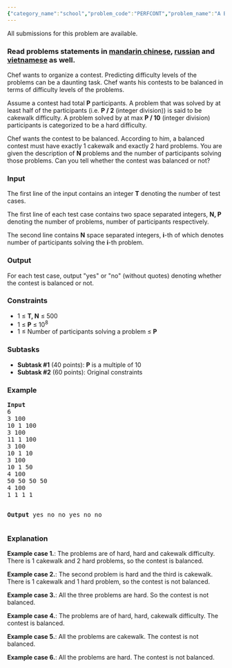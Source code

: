 ```yaml
---
{"category_name":"school","problem_code":"PERFCONT","problem_name":"A Balanced Contest","languages_supported":{"0":"ADA","1":"ASM","2":"BASH","3":"BF","4":"C","5":"C99 strict","6":"CAML","7":"CLOJ","8":"CLPS","9":"COB","10":"CPP 4.3.2","11":"CPP 6.3","12":"CPP14","13":"CS2","14":"D","15":"ERL","16":"FORT","17":"FS","18":"GO","19":"HASK","20":"ICK","21":"ICON","22":"JAVA","23":"JS","24":"kotlin","25":"LISP clisp","26":"LISP sbcl","27":"LUA","28":"NEM","29":"NICE","30":"NODEJS","31":"PAS fpc","32":"PAS gpc","33":"PERL","34":"PERL6","35":"PHP","36":"PIKE","37":"PRLG","38":"PYPY","39":"PYTH","40":"PYTH 3.5","41":"RUBY","42":"rust","43":"SCALA","44":"SCM chicken","45":"SCM guile","46":"SCM qobi","47":"ST","48":"swift","49":"TCL","50":"TEXT","51":"WSPC"},"max_timelimit":1,"source_sizelimit":50000,"problem_author":"admin2","problem_tester":"alex_2oo8","date_added":"9-09-2017","tags":{"0":"admin2","1":"cakewalk","2":"oct17"},"editorial_url":"https://discuss.codechef.com/problems/PERFCONT","time":{"view_start_date":1508146200,"submit_start_date":1508146200,"visible_start_date":1508146200,"end_date":1735669800},"layout":"problem"}
---
```

<span class="solution-visible-txt">All submissions for this problem are available.</span><h3>Read problems statements in <a target="_blank" 
href="http://www.codechef.com/download/translated/OCT17/mandarin/PERFCONT.pdf">mandarin chinese</a>, <a target="_blank" 
href="http://www.codechef.com/download/translated/OCT17/russian/PERFCONT.pdf">russian</a> and <a target="_blank" 
href="http://www.codechef.com/download/translated/OCT17/vietnamese/PERFCONT.pdf">vietnamese</a> as well.</h3>

<p>Chef wants to organize a contest. Predicting difficulty levels of the problems can be a daunting task. Chef wants his contests to be balanced in terms of difficulty levels of the problems.</p>

<p>Assume a contest had total <b>P</b> participants. A problem that was solved by at least half of the participants (i.e. <b>P / 2</b> (integer division)) is said to be cakewalk difficulty. A problem solved by at max <b>P / 10</b> (integer division) participants is categorized to be a hard difficulty.</p>

<p>Chef wants the contest to be balanced. According to him, a balanced contest must have exactly 1 cakewalk and exactly 2 hard problems. You are given the description of <b>N</b> problems and the number of participants solving those problems. Can you tell whether the contest was balanced or not?</p>

<h3>Input</h3>
<p>The first line of the input contains an integer <b>T</b> denoting the number of test cases.</p>
<p>The first line of each test case contains two space separated integers, <b>N, P</b> denoting the number of problems, number of participants respectively.</p>
<p>The second line contains <b>N</b> space separated integers, <b>i</b>-th of which denotes number of participants solving the <b>i</b>-th problem.</p>

<h3>Output</h3>
<p>For each test case, output "yes" or "no" (without quotes) denoting whether the contest is balanced or not.</p>

<h3>Constraints</h3>
<ul>
<li>1 ≤ <b>T, N</b> ≤ 500 </li>
<li>1 ≤ <b>P</b> ≤ 10<sup>8</sup> </li>
<li>1 ≤ Number of participants solving a problem ≤ <b>P</b></li>
</ul>

<h3>Subtasks</h3>
<ul>
<li><b>Subtask #1</b> (40 points): <b>P</b> is a multiple of 10</li>
<li><b>Subtask #2</b> (60 points): Original constraints</li>
</ul>

<h3>Example</h3>
<pre>
<b>Input</b>
6
3 100
10 1 100
3 100
11 1 100
3 100
10 1 10
3 100
10 1 50
4 100
50 50 50 50
4 100
1 1 1 1

<b>Output</b>
yes
no
no
yes
no
no
</pre>

<h3>Explanation</h3>
<p><b>Example case 1.</b>: The problems are of hard, hard and cakewalk difficulty. There is 1 cakewalk and 2 hard problems, so the contest is balanced.</p>
<p><b>Example case 2.</b>: The second problem is hard and the third is cakewalk. There is 1 cakewalk and 1 hard problem, so the contest is not balanced.</p>
<p><b>Example case 3.</b>: All the three problems are hard. So the contest is not balanced.</p>
<p><b>Example case 4.</b>: The problems are of hard, hard, cakewalk difficulty. The contest is balanced.</p>
<p><b>Example case 5.</b>: All the problems are cakewalk. The contest is not balanced.</p>
<p><b>Example case 6.</b>: All the problems are hard. The contest is not balanced.</p>